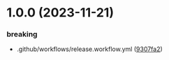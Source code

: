 # 1.0.0 (2023-11-21)


### breaking

* .github/workflows/release.workflow.yml ([9307fa2](https://github.com/GRD-1/Nest-guide/commit/9307fa2e75a290efddbc87cf56631a5342ca4aef))
